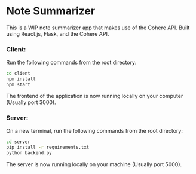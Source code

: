 # Note Summarizer
This is a WIP note summarizer app that makes use of the Cohere API. Built using React.js, Flask, and the Cohere API.

### Client:
Run the following commands from the root directory:

```bash
cd client
npm install
npm start
```

The frontend of the application is now running locally on your computer (Usually port 3000).

### Server:
On a new terminal, run the following commands from the root directory:
```bash
cd server
pip install -r requirements.txt
python backend.py
```

The server is now running locally on your machine (Usually port 5000).

